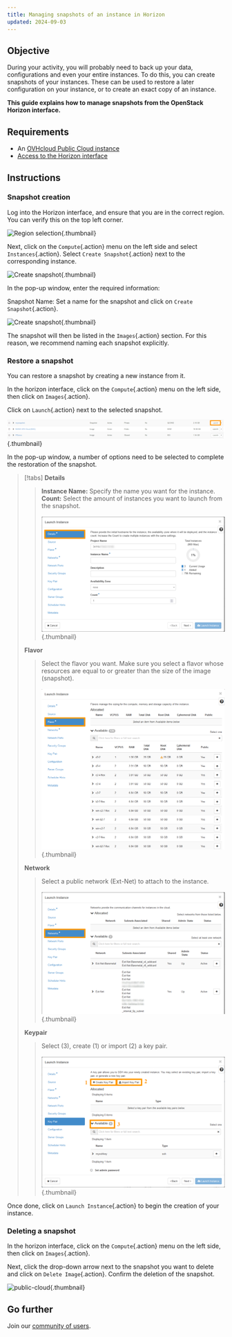```yaml
---
title: Managing snapshots of an instance in Horizon
updated: 2024-09-03
---
```


## Objective

During your activity, you will probably need to back up your data, configurations and even your entire instances. To do this, you can create snapshots of your instances. These can be used to restore a later configuration on your instance, or to create an exact copy of an instance.

**This guide explains how to manage snapshots from the OpenStack Horizon interface.**

## Requirements

- An [OVHcloud Public Cloud instance](/pages/public_cloud/compute/public-cloud-first-steps) 
- [Access to the Horizon interface](/pages/public_cloud/compute/introducing_horizon)

## Instructions

### Snapshot creation

Log into the Horizon interface, and ensure that you are in the correct region. You can verify this on the top left corner.

![Region selection](images/region2021.png){.thumbnail}

Next, click on the `Compute`{.action} menu on the left side and select `Instances`{.action}. Select `Create Snapshot`{.action} next to the corresponding instance.

![Create snapshot](images/createsnapshot.png){.thumbnail}

In the pop-up window, enter the required information:

Snapshot Name: Set a name for the snapshot and click on `Create Snapshot`{.action}.

![Create snapshot](images/createsnapshot2.png){.thumbnail}

The snapshot will then be listed in the `Images`{.action} section. For this reason, we recommend naming each snapshot explicitly.

### Restore a snapshot

You can restore a snapshot by creating a new instance from it.

In the horizon interface, click on the `Compute`{.action} menu on the left side, then click on `Images`{.action}.

Click on `Launch`{.action} next to the selected snapshot.

![restore snapshot](images/restoresnapshot.png){.thumbnail}

In the pop-up window, a number of options need to be selected to complete the restoration of the snapshot.

> [!tabs]
> **Details**
>>
>> **Instance Name:** Specify the name you want for the instance.<br>
>> **Count:** Select the amount of instances you want to launch from the snapshot.<br><br>
>>![snapshot](images/restoresnapshot1.png){.thumbnail}<br>
>>
> **Flavor**
>>
>> Select the flavor you want. Make sure you select a flavor whose resources are equal to or greater than the size of the image (snapshot).<br><br>
>>![network](images/restoresnapshot2.png){.thumbnail}<br>
>>
> **Network**
>>
>> Select a public network (Ext-Net) to attach to the instance.<br><br>
>>![network](images/restoresnapshot3.png){.thumbnail}<br>
>>
> **Keypair**
>>
>> Select (3), create (1) or import (2) a key pair.<br><br>
>>![network](images/restoresnapshot4.png){.thumbnail}<br>
>>

Once done, click on `Launch Instance`{.action} to begin the creation of your instance.

### Deleting a snapshot

In the horizon interface, click on the `Compute`{.action} menu on the left side, then click on `Images`{.action}.

Next, click the drop-down arrow next to the snapshot you want to delete and click on `Delete Image`{.action}. Confirm the deletion of the snapshot.

![public-cloud](images/deletesnapshot.png){.thumbnail}

## Go further

Join our [community of users](/links/community).